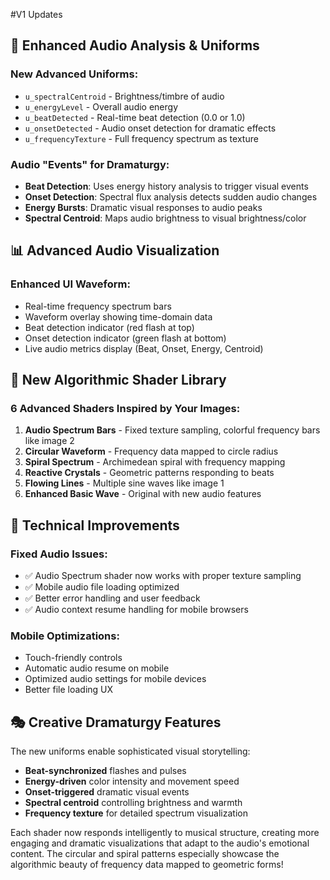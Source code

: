 #V1 Updates

## 🎵 **Enhanced Audio Analysis & Uniforms**

### **New Advanced Uniforms:**
- `u_spectralCentroid` - Brightness/timbre of audio
- `u_energyLevel` - Overall audio energy 
- `u_beatDetected` - Real-time beat detection (0.0 or 1.0)
- `u_onsetDetected` - Audio onset detection for dramatic effects
- `u_frequencyTexture` - Full frequency spectrum as texture

### **Audio "Events" for Dramaturgy:**
- **Beat Detection**: Uses energy history analysis to trigger visual events
- **Onset Detection**: Spectral flux analysis detects sudden audio changes
- **Energy Bursts**: Dramatic visual responses to audio peaks
- **Spectral Centroid**: Maps audio brightness to visual brightness/color

## 📊 **Advanced Audio Visualization**

### **Enhanced UI Waveform:**
- Real-time frequency spectrum bars
- Waveform overlay showing time-domain data
- Beat detection indicator (red flash at top)
- Onset detection indicator (green flash at bottom)
- Live audio metrics display (Beat, Onset, Energy, Centroid)

## 🎨 **New Algorithmic Shader Library**

### **6 Advanced Shaders Inspired by Your Images:**

1. **Audio Spectrum Bars** - Fixed texture sampling, colorful frequency bars like image 2
2. **Circular Waveform** - Frequency data mapped to circle radius
3. **Spiral Spectrum** - Archimedean spiral with frequency mapping
4. **Reactive Crystals** - Geometric patterns responding to beats
5. **Flowing Lines** - Multiple sine waves like image 1
6. **Enhanced Basic Wave** - Original with new audio features

## 🔧 **Technical Improvements**

### **Fixed Audio Issues:**
- ✅ Audio Spectrum shader now works with proper texture sampling
- ✅ Mobile audio file loading optimized
- ✅ Better error handling and user feedback
- ✅ Audio context resume handling for mobile browsers

### **Mobile Optimizations:**
- Touch-friendly controls
- Automatic audio resume on mobile
- Optimized audio settings for mobile devices
- Better file loading UX

## 🎭 **Creative Dramaturgy Features**

The new uniforms enable sophisticated visual storytelling:
- **Beat-synchronized** flashes and pulses
- **Energy-driven** color intensity and movement speed  
- **Onset-triggered** dramatic visual events
- **Spectral centroid** controlling brightness and warmth
- **Frequency texture** for detailed spectrum visualization

Each shader now responds intelligently to musical structure, creating more engaging and dramatic visualizations that adapt to the audio's emotional content. The circular and spiral patterns especially showcase the algorithmic beauty of frequency data mapped to geometric forms!

